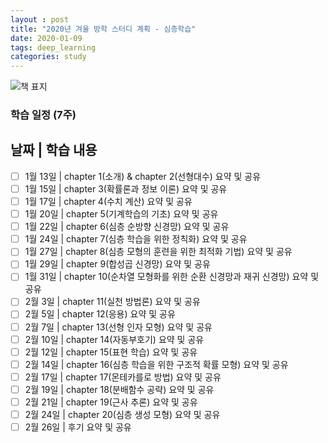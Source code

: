 ```yaml
---
layout : post
title: "2020년 겨울 방학 스터디 계획 - 심층학습"
date: 2020-01-09
tags: deep_learning
categories: study 
---
```


![책 표지](http://image.yes24.com/Goods/65576412/800x0)

### 학습 일정 (7주)
날짜 | 학습 내용
--------------------------------------------------------------------------
- [ ] 1월 13일 | chapter 1(소개) & chapter 2(선형대수) 요약 및 공유 
- [ ] 1월 15일 | chapter 3(확률론과 정보 이론) 요약 및 공유
- [ ] 1월 17일 | chapter 4(수치 계산) 요약 및 공유
- [ ] 1월 20일 | chapter 5(기계학습의 기초) 요약 및 공유
- [ ] 1월 22일 | chapter 6(심층 순방향 신경망) 요약 및 공유
- [ ] 1월 24일 | chapter 7(심층 학습을 위한 정칙화) 요약 및 공유
- [ ] 1월 27일 | chapter 8(심층 모형의 훈련을 위한 최적화 기법) 요약 및 공유
- [ ] 1월 29일 | chapter 9(합성곱 신경망) 요약 및 공유
- [ ] 1월 31일 | chapter 10(순차열 모형화를 위한 순환 신경망과 재귀 신경망) 요약 및 공유
- [ ] 2월 3일 | chapter 11(실천 방법론) 요약 및 공유
- [ ] 2월 5일 | chapter 12(응용) 요약 및 공유
- [ ] 2월 7일 | chapter 13(선형 인자 모형) 요약 및 공유
- [ ] 2월 10일 | chapter 14(자동부호기) 요약 및 공유
- [ ] 2월 12일 | chapter 15(표현 학습) 요약 및 공유
- [ ] 2월 14일 | chapter 16(심층 학습을 위한 구조적 확률 모형) 요약 및 공유
- [ ] 2월 17일 | chapter 17(몬테카를로 방법) 요약 및 공유
- [ ] 2월 19일 | chapter 18(분배함수 공략) 요약 및 공유
- [ ] 2월 21일 | chapter 19(근사 추론) 요약 및 공유
- [ ] 2월 24일 | chapter 20(심층 생성 모형) 요약 및 공유
- [ ] 2월 26일 | 후기 요약 및 공유
